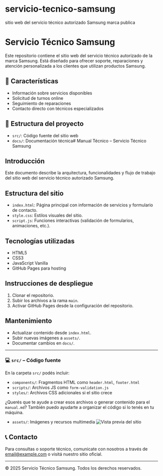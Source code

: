 # servicio-tecnico-samsung
sitio web del servicio técnico autorizado Samsung marca publica
# Servicio Técnico Samsung

Este repositorio contiene el sitio web del servicio técnico autorizado de la marca Samsung. Está diseñado para ofrecer soporte, reparaciones y atención personalizada a los clientes que utilizan productos Samsung.

## 🚀 Características
- Información sobre servicios disponibles
- Solicitud de turnos online
- Seguimiento de reparaciones
- Contacto directo con técnicos especializados

## 📁 Estructura del proyecto
- `src/`: Código fuente del sitio web
- `docs/`: Documentación técnica# Manual Técnico – Servicio Técnico Samsung

## Introducción
Este documento describe la arquitectura, funcionalidades y flujo de trabajo del sitio web del servicio técnico autorizado Samsung.

## Estructura del sitio
- `index.html`: Página principal con información de servicios y formulario de contacto.
- `style.css`: Estilos visuales del sitio.
- `script.js`: Funciones interactivas (validación de formularios, animaciones, etc.).

## Tecnologías utilizadas
- HTML5
- CSS3
- JavaScript Vanilla
- GitHub Pages para hosting

## Instrucciones de despliegue
1. Clonar el repositorio.
2. Subir los archivos a la rama `main`.
3. Activar GitHub Pages desde la configuración del repositorio.

## Mantenimiento
- Actualizar contenido desde `index.html`.
- Subir nuevas imágenes a `assets/`.
- Documentar cambios en `docs/`.

---

### 💻 `src/` – Código fuente

En la carpeta `src/` podés incluir:
- `components/`: Fragmentos HTML como `header.html`, `footer.html`
- `scripts/`: Archivos JS como `form-validation.js`
- `styles/`: Archivos CSS adicionales si el sitio crece

¿Querés que te ayude a crear esos archivos o generar contenido para el `manual.md`? También puedo ayudarte a organizar el código si lo tenés en tu máquina.
- `assets/`: Imágenes y recursos multimedia ![Vista previa del sitio](assets/captura.png)


## 📞 Contacto
Para consultas o soporte técnico, comunicate con nosotros a través de [email@example.com](mailto:email@example.com) o visitá nuestro sitio oficial.

---

© 2025 Servicio Técnico Samsung. Todos los derechos reservados.
